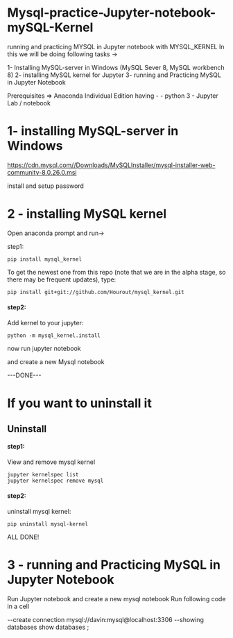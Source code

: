 ﻿# Mysql-practice-Jupyter-notebook-mySQL-Kernel
running and practicing MYSQL in Jupyter notebook with MYSQL_KERNEL
In this we will be doing following tasks -> 

1- Installing MySQL-server in Windows (MySQL Sever 8, MySQL workbench 8)
2- installing MySQL kernel for Jupyter
3- running and Practicing MySQL in Jupyter Notebook

Prerequisites => 
 Anaconda Individual Edition having - 
	-  python 3
	- Jupyter Lab / notebook

# 1- installing MySQL-server in Windows 

https://cdn.mysql.com//Downloads/MySQLInstaller/mysql-installer-web-community-8.0.26.0.msi

install and setup password 

 # 2 - installing MySQL kernel 
 Open anaconda prompt and run->

step1:
```
pip install mysql_kernel
```

To get the newest one from this repo (note that we are in the alpha stage, so there may be frequent updates), type:

```
pip install git+git://github.com/Hourout/mysql_kernel.git
```

#### step2:
Add kernel to your jupyter:

```
python -m mysql_kernel.install
```
now run jupyter notebook 

and create a new Mysql notebook 



---DONE---

# If you want to uninstall it 

## Uninstall

#### step1:

View and remove mysql kernel
```
jupyter kernelspec list
jupyter kernelspec remove mysql
```

#### step2:
uninstall mysql kernel:

```
pip uninstall mysql-kernel
```

ALL DONE!


# 3 - running and Practicing MySQL in Jupyter Notebook

Run Jupyter notebook and create a new mysql notebook
Run following code in a cell

--create connection 
mysql://davin:mysql@localhost:3306
--showing databases
show databases ;
